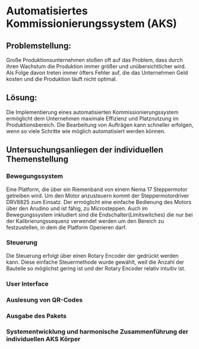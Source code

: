 # Automatisiertes Kommissionierungssystem (AKS)


## Problemstellung:

Große Produktionsunternehmen stoßen oft auf das Problem, dass durch ihren Wachstum die Produktion immer größer und unübersichtlicher wird. Als Folge davon treten immer öfters Fehler auf, die das Unternehmen Geld kosten und die Produktion läuft nicht optimal. 


## Lösung:
Die Implementierung eines automatisierten Kommissionierungssystem ermöglicht dem Unternehmen maximale Effizienz und Platznutzung im Produktionsbereich. Die Bearbeitung von Aufträgen kann schneller erfolgen, wenn so viele Schritte wie möglich automatisiert werden können.


## Untersuchungsanliegen der individuellen Themenstellung

### Bewegungssystem
Eine Platform, die über ein Riemenband von einem Nema 17 Steppermotor getreiben wird. Um den Motor anzusteuern kommt der Steppermotordriver DRV8825 zum Einsatz. Der ermöglicht eine einfache Bedienung des Motors über den Arudino und ist fähig, zu Microsteppen. Auch im Bewegungssystem inkludiert sind die Endschalter(Limitswitches) die nur bei der Kalibrierungssequenz verwendet werden um den Bereich zu festzustellen, in dem die Platform Operieren darf.

### Steuerung
Die Steuerung erfolgt über einen Rotary Encoder der gedrückt werden kann. Diese einfache Steuermethode wurde gewählt, weil die Anzahl der Bauteile so möglichst gering ist und der Rotary Encoder relativ intuitiv ist.


### User Interface

### Auslesung von QR-Codes

### Ausgabe des Pakets

### Systementwicklung und harmonische Zusammenführung der individuellen AKS Körper
